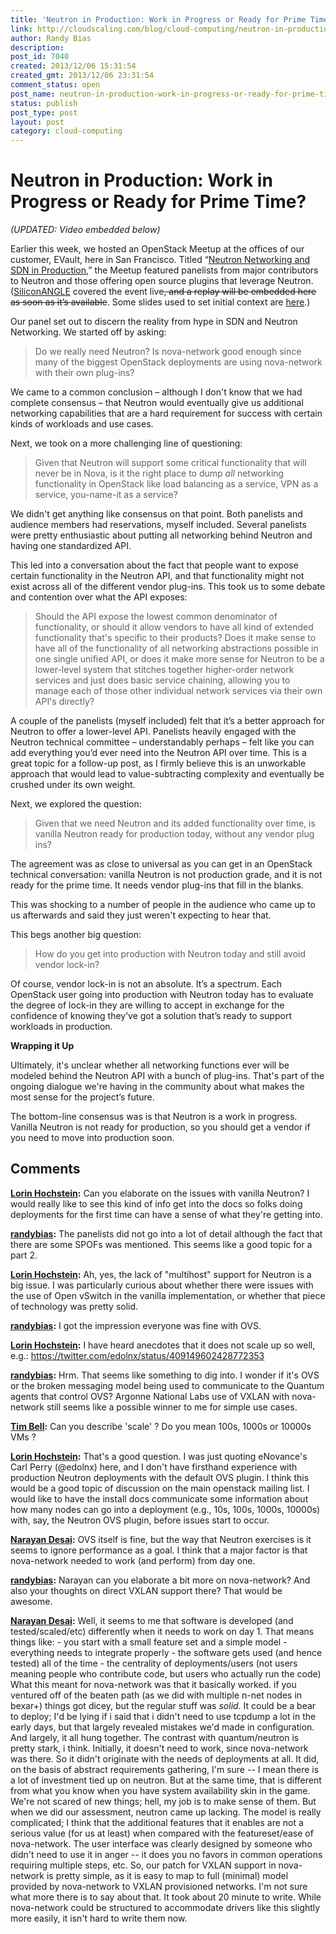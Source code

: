```yaml
---
title: 'Neutron in Production: Work in Progress or Ready for Prime Time?'
link: http://cloudscaling.com/blog/cloud-computing/neutron-in-production-work-in-progress-or-ready-for-prime-time/
author: Randy Bias
description: 
post_id: 7040
created: 2013/12/06 15:31:54
created_gmt: 2013/12/06 23:31:54
comment_status: open
post_name: neutron-in-production-work-in-progress-or-ready-for-prime-time
status: publish
post_type: post
layout: post
category: cloud-computing
---
```


# Neutron in Production: Work in Progress or Ready for Prime Time?

_(UPDATED: Video embedded below)_

Earlier this week, we hosted an OpenStack Meetup at the offices of our customer, EVault, here in San Francisco. Titled “[Neutron Networking and SDN in Production](http://www.meetup.com/openstack/events/152128692/),” the Meetup featured panelists from major contributors to Neutron and those offering open source plugins that leverage Neutron. ([SiliconANGLE](http://siliconangle.com/) covered the event live<del>, and a replay will be embedded here as soon as it’s available</del>. Some slides used to set initial context are [here](http://www.slideshare.net/randybias/sfbay-openstack-meetup-neutron-and-sdn-in-production-20131203).)

Our panel set out to discern the reality from hype in SDN and Neutron Networking. We started off by asking:

> Do we really need Neutron? Is nova-network good enough since many of the biggest OpenStack deployments are using nova-network with their own plug-ins?

We came to a common conclusion – although I don't know that we had complete consensus – that Neutron would eventually give us additional networking capabilities that are a hard requirement for success with certain kinds of workloads and use cases.

Next, we took on a more challenging line of questioning:

> Given that Neutron will support some critical functionality that will never be in Nova, is it the right place to dump _all_ networking functionality in OpenStack like load balancing as a service, VPN as a service, you-name-it as a service?

We didn't get anything like consensus on that point. Both panelists and audience members had reservations, myself included. Several panelists were pretty enthusiastic about putting all networking behind Neutron and having one standardized API.

This led into a conversation about the fact that people want to expose certain functionality in the Neutron API, and that functionality might not exist across all of the different vendor plug-ins. This took us to some debate and contention over what the API exposes:

> Should the API expose the lowest common denominator of functionality, or should it allow vendors to have all kind of extended functionality that's specific to their products? Does it make sense to have all of the functionality of all networking abstractions possible in one single unified API, or does it make more sense for Neutron to be a lower-level system that stitches together higher-order network services and just does basic service chaining, allowing you to manage each of those other individual network services via their own API's directly?

A couple of the panelists (myself included) felt that it’s a better approach for Neutron to offer a lower-level API. Panelists heavily engaged with the Neutron technical committee – understandably perhaps – felt like you can add everything you’d ever need into the Neutron API over time. This is a great topic for a follow-up post, as I firmly believe this is an unworkable approach that would lead to value-subtracting complexity and eventually be crushed under its own weight.

Next, we explored the question:

> Given that we need Neutron and its added functionality over time, is vanilla Neutron ready for production today, without any vendor plug ins?

The agreement was as close to universal as you can get in an OpenStack technical conversation: vanilla Neutron is not production grade, and it is not ready for the prime time. It needs vendor plug-ins that fill in the blanks.

This was shocking to a number of people in the audience who came up to us afterwards and said they just weren't expecting to hear that.

This begs another big question:

> How do you get into production with Neutron today and still avoid vendor lock-in?

Of course, vendor lock-in is not an absolute. It’s a spectrum. Each OpenStack user going into production with Neutron today has to evaluate the degree of lock-in they are willing to accept in exchange for the confidence of knowing they’ve got a solution that’s ready to support workloads in production.

**Wrapping it Up**

Ultimately, it's unclear whether all networking functions ever will be modeled behind the Neutron API with a bunch of plug-ins. That's part of the ongoing dialogue we're having in the community about what makes the most sense for the project’s future.

The bottom-line consensus was is that Neutron is a work in progress. Vanilla Neutron is not ready for production, so you should get a vendor if you need to move into production soon.

## Comments

**[Lorin Hochstein](#6623 "2013-12-06 18:03:00"):** Can you elaborate on the issues with vanilla Neutron? I would really like to see this kind of info get into the docs so folks doing deployments for the first time can have a sense of what they're getting into.

**[randybias](#6624 "2013-12-06 18:10:00"):** The panelists did not go into a lot of detail although the fact that there are some SPOFs was mentioned. This seems like a good topic for a part 2.

**[Lorin Hochstein](#6625 "2013-12-06 18:27:00"):** Ah, yes, the lack of "multihost" support for Neutron is a big issue. I was particularly curious about whether there were issues with the use of Open vSwitch in the vanilla implementation, or whether that piece of technology was pretty solid.

**[randybias](#6626 "2013-12-06 18:40:00"):** I got the impression everyone was fine with OVS.

**[Lorin Hochstein](#6627 "2013-12-06 19:02:00"):** I have heard anecdotes that it does not scale up so well, e.g.: https://twitter.com/edolnx/status/409149602428772353

**[randybias](#6628 "2013-12-06 19:07:00"):** Hrm. That seems like something to dig into. I wonder if it's OVS or the broken messaging model being used to communicate to the Quantum agents that control OVS? Argonne National Labs use of VXLAN with nova-network still seems like a possible winner to me for simple use cases.

**[Tim Bell](#6629 "2013-12-07 08:42:00"):** Can you describe 'scale' ? Do you mean 100s, 1000s or 10000s VMs ?

**[Lorin Hochstein](#6630 "2013-12-07 12:33:00"):** That's a good question. I was just quoting eNovance's Carl Perry (@edolnx) here, and I don't have firsthand experience with production Neutron deployments with the default OVS plugin. I think this would be a good topic of discussion on the main openstack mailing list. I would like to have the install docs communicate some information about how many nodes can go into a deployment (e.g., 10s, 100s, 1000s, 10000s) with, say, the Neutron OVS plugin, before issues start to occur.

**[Narayan Desai](#6631 "2013-12-07 17:41:00"):** OVS itself is fine, but the way that Neutron exercises is it seems to ignore performance as a goal. I think that a major factor is that nova-network needed to work (and perform) from day one.

**[randybias](#6632 "2013-12-07 17:57:00"):** Narayan can you elaborate a bit more on nova-network? And also your thoughts on direct VXLAN support there? That would be awesome.

**[Narayan Desai](#6633 "2013-12-07 19:03:00"):** Well, it seems to me that software is developed (and tested/scaled/etc) differently when it needs to work on day 1. That means things like: \- you start with a small feature set and a simple model \- everything needs to integrate properly \- the software gets used (and hence tested) all of the time \- the centrality of deployments/users (not users meaning people who contribute code, but users who actually run the code) What this meant for nova-network was that it basically worked. if you ventured off of the beaten path (as we did with multiple n-net nodes in bexar+) things got dicey, but the regular stuff was *solid*. It could be a bear to deploy; I'd be lying if i said that i didn't need to use tcpdump a lot in the early days, but that largely revealed mistakes we'd made in configuration. And largely, it all hung together. The contrast with quantum/neutron is pretty stark, i think. Initially, it doesn't need to work, since nova-network was there. So it didn't originate with the needs of deployments at all. It did, on the basis of abstract requirements gathering, I'm sure -- I mean there is a lot of investment tied up on neutron. But at the same time, that is different from what you know when you have system availability skin in the game. We're not scared of new things; hell, my job is to make sense of them. But when we did our assessment, neutron came up lacking. The model is really complicated; I think that the additional features that it enables are not a serious value (for us at least) when compared with the featureset/ease of nova-network. The user interface was clearly designed by someone who didn't need to use it in anger -- it does you no favors in common operations requiring multiple steps, etc. So, our patch for VXLAN support in nova-network is pretty simple, as it is easy to map to full (minimal) model provided by nova-network to VXLAN provisioned networks. I'm not sure what more there is to say about that. It took about 20 minute to write. While nova-network could be structured to accommodate drivers like this slightly more easily, it isn't hard to write them now.

